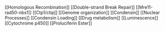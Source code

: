 [[Homologous Recombination]]
[[Double-strand Break Repair]]
[[Mre11-rad50-nbs1]]
[[Ctp1/ctip]]
[[Genome organization]]
[[Condensin]]
[[Nuclear Processes]]
[[Condensin Loading]]
[[Drug metabolism]]
[[Luminescence]]
[[Cytochrome p450]]
[[Proluciferin Ester]]
